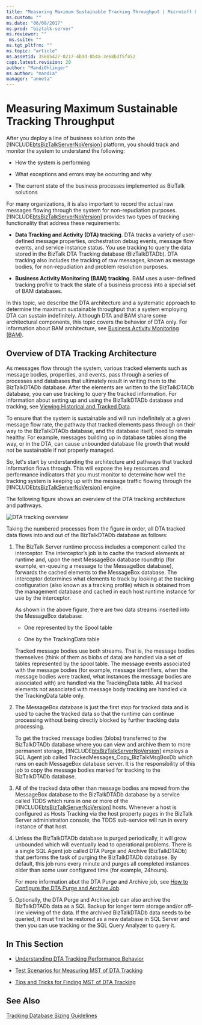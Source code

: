 ```yaml
---
title: "Measuring Maximum Sustainable Tracking Throughput | Microsoft Docs"
ms.custom: ""
ms.date: "06/08/2017"
ms.prod: "biztalk-server"
ms.reviewer: ""
 ms.suite: ""
ms.tgt_pltfrm: ""
ms.topic: "article"
ms.assetid: 35605427-0217-4bdd-8b4a-3e68b3f5f452
caps.latest.revision: 20
author: "MandiOhlinger"
ms.author: "mandia"
manager: "anneta"
---
```

# Measuring Maximum Sustainable Tracking Throughput
After you deploy a line of business solution onto the [!INCLUDE[btsBizTalkServerNoVersion](../includes/btsbiztalkservernoversion-md.md)] platform, you should track and monitor the system to understand the following:  
  
-   How the system is performing  
  
-   What exceptions and errors may be occurring and why  
  
-   The current state of the business processes implemented as BizTalk solutions  
  
 For many organizations, it is also important to record the actual raw messages flowing through the system for non-repudiation purposes. [!INCLUDE[btsBizTalkServerNoVersion](../includes/btsbiztalkservernoversion-md.md)] provides two types of tracking functionality that address these requirements:  
  
-   **Data Tracking and Activity (DTA) tracking**. DTA tracks a variety of user-defined message properties, orchestration debug events, message flow events, and service instance status. You use tracking to query the data stored in the BizTalk DTA Tracking database (BizTalkDTADb). DTA tracking also includes the tracking of raw messages, known as message bodies, for non-repudiation and problem resolution purposes.  
  
-   **Business Activity Monitoring (BAM) tracking**. BAM uses a user-defined tracking profile to track the state of a business process into a special set of BAM databases.  
  
 In this topic, we describe the DTA architecture and a systematic approach to determine the maximum sustainable throughput that a system employing DTA can sustain indefinitely. Although DTA and BAM share some architectural components, this topic covers the behavior of DTA only. For information about BAM architecture, see [Business Activity Monitoring (BAM)](../core/business-activity-monitoring-bam.md).  
  
## Overview of DTA Tracking Architecture  
 As messages flow through the system, various tracked elements such as message bodies, properties, and events, pass through a series of processes and databases that ultimately result in writing them to the BizTalkDTADb database. After the elements are written to the BizTalkDTADb database, you can use tracking to query the tracked information. For information about setting up and using the BizTalkDTADb database and tracking, see [Viewing Historical and Tracked Data](../core/viewing-historical-and-tracked-data.md).  
  
 To ensure that the system is sustainable and will run indefinitely at a given message flow rate, the pathway that tracked elements pass through on their way to the BizTalkDTADb database, and the database itself, need to remain healthy. For example, messages building up in database tables along the way, or in the DTA, can cause unbounded database file growth that would not be sustainable if not properly managed.  
  
 So, let's start by understanding the architecture and pathways that tracked information flows through. This will expose the key resources and performance indicators that you must monitor to determine how well the tracking system is keeping up with the message traffic flowing through the [!INCLUDE[btsBizTalkServerNoVersion](../includes/btsbiztalkservernoversion-md.md)] engine.  
  
 The following figure shows an overview of the DTA tracking architecture and pathways.  
  
 ![DTA tracking overview](../core/media/dtatrackingoverview.gif "DTATrackingOverview")  
  
 Taking the numbered processes from the figure in order, all DTA tracked data flows into and out of the BizTalkDTADb database as follows:  
  
1.  The BizTalk Server runtime process includes a component called the interceptor. The interceptor’s job is to cache the tracked elements at runtime and, upon the next MessageBox database roundtrip (for example, en-queuing a message to the MessageBox database), forwards the cached elements to the MessageBox database. The interceptor determines what elements to track by looking at the tracking configuration (also known as a tracking profile) which is obtained from the management database and cached in each host runtime instance for use by the interceptor.  
  
     As shown in the above figure, there are two data streams inserted into the MessageBox database:  
  
    -   One represented by the Spool table  
  
    -   One by the TrackingData table  
  
     Tracked message bodies use both streams. That is, the message bodies themselves (think of them as blobs of data) are handled via a set of tables represented by the spool table. The message events associated with the message bodies (for example, message identifiers, when the message bodies were tracked, what instances the message bodies are associated with) are handled via the TrackingData table. All tracked elements not associated with message body tracking are handled via the TrackingData table only.  
  
2.  The MessageBox database is just the first stop for tracked data and is used to cache the tracked data so that the runtime can continue processing without being directly blocked by further tracking data processing.  
  
     To get the tracked message bodies (blobs) transferred to the BizTalkDTADb database where you can view and archive them to more permanent storage, [!INCLUDE[btsBizTalkServerNoVersion](../includes/btsbiztalkservernoversion-md.md)] employs a SQL Agent job called TrackedMessages_Copy_BizTalkMsgBoxDb which runs on each MessageBox database server. It is the responsibility of this job to copy the message bodies marked for tracking to the BizTalkDTADb database.  
  
3.  All of the tracked data other than message bodies are moved from the MessageBox database to the BizTalkDTADb database by a service called TDDS which runs in one or more of the [!INCLUDE[btsBizTalkServerNoVersion](../includes/btsbiztalkservernoversion-md.md)] hosts. Whenever a host is configured as Hosts Tracking via the host property pages in the BizTalk Server administration console, the TDDS sub-service will run in every instance of that host.  
  
4.  Unless the BizTalkDTADb database is purged periodically, it will grow unbounded which will eventually lead to operational problems. There is a single SQL Agent job called DTA Purge and Archive (BizTalkDTADb) that performs the task of purging the BizTalkDTADb database. By default, this job runs every minute and purges all completed instances older than some user configured time (for example, 24hours).  
  
     For more information abut the DTA Purge and Archive job, see [How to Configure the DTA Purge and Archive Job](../core/how-to-configure-the-dta-purge-and-archive-job.md).  
  
5.  Optionally, the DTA Purge and Archive job can also archive the BizTalkDTADb data as a SQL Backup for longer term storage and/or off-line viewing of the data. If the archived BizTalkDTADb data needs to be queried, it must first be restored as a new database in SQL Server and then you can use tracking or the SQL Query Analyzer to query it.  
  
## In This Section  
  
-   [Understanding DTA Tracking Performance Behavior](../core/understanding-dta-tracking-performance-behavior.md)  
  
-   [Test Scenarios for Measuring MST of DTA Tracking](../core/test-scenarios-for-measuring-mst-of-dta-tracking.md)  
  
-   [Tips and Tricks for Finding MST of DTA Tracking](../core/tips-and-tricks-for-finding-mst-of-dta-tracking.md)  
  
## See Also  
 [Tracking Database Sizing Guidelines](../core/tracking-database-sizing-guidelines.md)